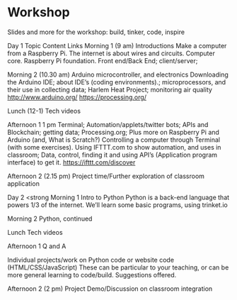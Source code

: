 # Workshop
Slides and more for the workshop: build, tinker, code, inspire

Day 1	Topic	Content	Links
Morning 1
(9 am)	Introductions
Make a computer from a Raspberry Pi. 
	The internet is about wires and circuits. Computer core. Raspberry Pi foundation. Front end/Back End; client/server; 	
  
Morning 2
(10.30 am)	Arduino microcontroller, and electronics	Downloading the Arduino IDE; about IDE’s (coding environments).; microprocessors, and their use in collecting data; Harlem Heat Project; monitoring air quality	http://www.arduino.org/ https://processing.org/

Lunch 
(12-1) 	Tech videos 
		
Afternoon 1
1 pm	Terminal;
Automation/applets/twitter bots;
APIs and Blockchain;
getting data; 
Processing.org; 
Plus more on Raspberry Pi and Arduino
(and, What is Scratch?) 	Controlling a computer through Terminal (with some exercises). Using IFTTT.com to show automation, and uses in classroom; Data, control, finding it and using API’s (Application program interface) to get it. 	https://ifttt.com/discover 
 

Afternoon 2
(2.15 pm)	Project time/Further exploration of classroom application		



Day 2			<strong
Morning 1	Intro to Python	Python is a back-end language that powers 1/3 of the internet. We’ll learn some basic programs, using trinket.io


Morning 2	Python, continued		


Lunch	Tech videos		

Afternoon 1	Q and A

Individual projects/work on Python code or website code (HTML/CSS/JavaScript) 	These can be particular to your teaching, or can be more general learning to code/build. Suggestions offered. 	


Afternoon 2
(2 pm) 	Project Demo/Discussion on classroom integration 
		


